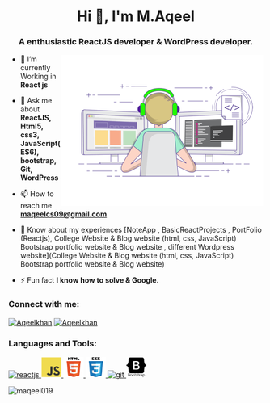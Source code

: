 <h1 align="center">Hi 👋, I'm M.Aqeel</h1>
<h3 align="center">A enthusiastic ReactJS developer & WordPress developer.</h3>
<img align="right" alt="Coding" width="400" src="gif.gif" >

- 🌱 I’m currently Working in **React js**

- 💬 Ask me about **ReactJS, Html5, css3, JavaScript(ES6), bootstrap, Git, WordPress**

- 📫 How to reach me **maqeelcs09@gmail.com**

- 📄 Know about my experiences [NoteApp , BasicReactProjects , PortFolio (Reactjs), College Website & Blog website (html, css, JavaScript) Bootstrap portfolio website & Blog website , different Wordpress website](College Website & Blog website (html, css, JavaScript) Bootstrap portfolio website & Blog website)

- ⚡ Fun fact **I know how to solve & Google.**

<h3 align="left">Connect with me:</h3>
<p align="left">
   <a href="https://www.linkedin.com/in/muhammad-aqeel-249a96257/" target="blank"><img align="center" src="https://github.com/maqeel019/Practice/blob/Master/linkedin.png" alt="Aqeelkhan" height="30" width="40" /></a>
<a href="https://fb.com/aqeel khan" target="blank"><img align="center" src="https://raw.githubusercontent.com/rahuldkjain/github-profile-readme-generator/master/src/images/icons/Social/facebook.svg" alt="Aqeelkhan" height="30" width="40" /></a>
</p>

<h3 align="left">Languages and Tools:</h3>
<p align="left"> 
   <a href="https://legacy.reactjs.org/" target="_blank" rel="noreferrer"> <img src="https://github.com/maqeel019/Practice/blob/Master/icons8-react.svg" alt="reactjs" width="40" height="40"/> </a>
   <a href="https://developer.mozilla.org/en-US/docs/Web/JavaScript" target="_blank" rel="noreferrer"> <img src="https://raw.githubusercontent.com/devicons/devicon/master/icons/javascript/javascript-original.svg" alt="javascript" width="40" height="40"/> </a>
    <a href="https://www.w3.org/html/" target="_blank" rel="noreferrer"> <img src="https://raw.githubusercontent.com/devicons/devicon/master/icons/html5/html5-original-wordmark.svg" alt="html5" width="40" height="40"/> </a>
 <a href="https://www.w3schools.com/css/" target="_blank" rel="noreferrer"> <img src="https://raw.githubusercontent.com/devicons/devicon/master/icons/css3/css3-original-wordmark.svg" alt="css3" width="40" height="40"/> </a> <a href="https://git-scm.com/" target="_blank" rel="noreferrer"> <img src="https://www.vectorlogo.zone/logos/git-scm/git-scm-icon.svg" alt="git" width="40" height="40"/> </a>
 <a href="https://getbootstrap.com" target="_blank" rel="noreferrer"> <img src="https://raw.githubusercontent.com/devicons/devicon/master/icons/bootstrap/bootstrap-plain-wordmark.svg" alt="bootstrap" width="40" height="40"/> </a> </p>

<p><img align="center" src="https://github-readme-streak-stats.herokuapp.com/?user=maqeel019&" alt="maqeel019" /></p>
